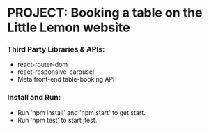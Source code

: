 # PROJECT: Booking a table on the Little Lemon website

### Third Party Libraries & APIs:
 - react-router-dom
 - react-responsive-carousel
 - Meta front-end table-booking API

### Install and Run:
 - Run 'npm install' and 'npm start' to get start.
 - Run 'npm test' to start jtest.
